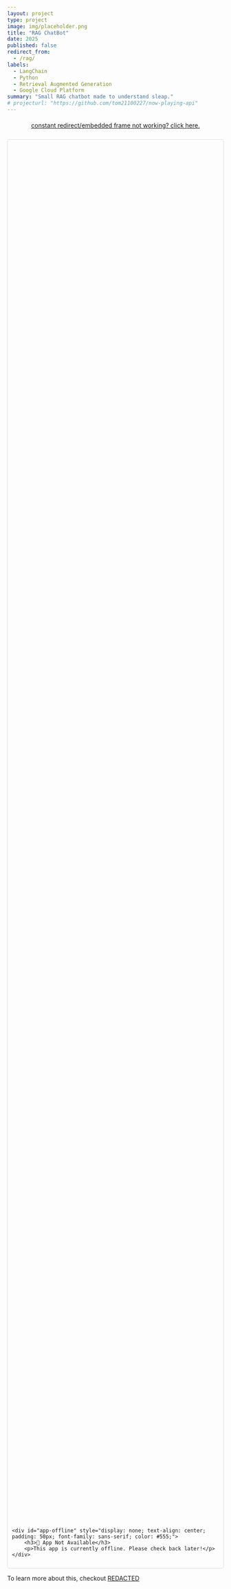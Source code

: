 ```yaml
---
layout: project
type: project
image: img/placeholder.png
title: "RAG ChatBot"
date: 2025
published: false
redirect_from:
  - /rag/
labels:
  - LangChain
  - Python
  - Retrieval Augmented Generation
  - Google Cloud Platform
summary: "Small RAG chatbot made to understand sleap."
# projecturl: "https://github.com/tom21100227/now-playing-api"
---
```


<div style="text-align: center; margin-top: 20px; margin-bottom: 24px;">
    <a href="https://rag-sleap-docs-demo.tomhcy.com/" target="_blank" class="btn btn-primary">
        constant redirect/embedded frame not working? click here.
    </a>
</div>

<div id="streamlit-container" style="border: 1px solid #ddd; border-radius: 5px; padding: 10px;">
    <div id="app-loader" style="width: 100%; height: 80vh;"></div>

    <div id="app-offline" style="display: none; text-align: center; padding: 50px; font-family: sans-serif; color: #555;">
        <h3>🚧 App Not Available</h3>
        <p>This app is currently offline. Please check back later!</p>
    </div>
</div>

To learn more about this, checkout [REDACTED](tomhcy.com/404.html)

<script>
    const streamlitUrl = "https://rag-sleap-docs-demo.tomhcy.com/";

    const loader = document.getElementById("app-loader");
    const offlineMessage = document.getElementById("app-offline");

    // Function to check if the URL is reachable
    async function checkAppStatus() {
        try {
            const response = await fetch(streamlitUrl, { mode: 'no-cors' });
            
            // Those does not work because CORS policy. But keeping it for reference.
            
            // If the server responded with a 502 Bad Gateway, show the offline message.
            if (response.status === 502) {
                console.error("502 Bad Gateway: App is offline");
                showOfflineMessage();
                return;
            }
            
            // If the fetch promise resolves successfully, the server is up.
            showIframe();
        } catch (error) {
            // A TypeError (like "Failed to fetch") indicates a network error.
            console.error("App is offline:", error);
            showOfflineMessage();
        }
    }

    // Function to display the iframe
    function showIframe() {
        // Add ngrok-skip-browser-warning as URL parameter
        const iframeUrl = `${streamlitUrl}?ngrok-skip-browser-warning=true`;
        loader.innerHTML = `
            <iframe
                src="${iframeUrl}"
                width="100%"
                height="100%"
                style="border:none;">
            </iframe>
        `;
        offlineMessage.style.display = 'none';
    }

    // Function to display the offline message
    function showOfflineMessage() {
        loader.style.display = 'none';
        offlineMessage.style.display = 'block';
    }

    // Run the check when the page loads
    checkAppStatus();
</script>